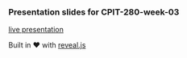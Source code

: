 ### Presentation slides for CPIT-280-week-03

[live presentation](https://kaucpit280.github.io/slides-03/index.html)

Built in :heart: with [reveal.js](https://github.com/hakimel/reveal.js)
